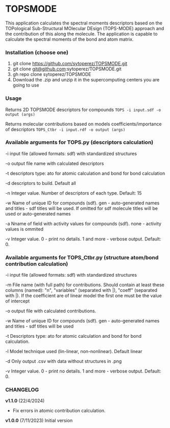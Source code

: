# TOPSMODE

This application calculates the spectral moments descriptors based on the TOPological Sub-Structural MOlecular DEsign (TOPS-MODE) approach and the contribution of this along the molecule. The application is capable to calculate the spectral moments of the bond and atom matrix.
### Installation (choose one)
1. git clone https://github.com/sytoperez/TOPSMODE.git
2. git clone git@github.com:sytoperez/TOPSMODE.git
3. gh repo clone sytoperez/TOPSMODE
4. Download the .zip and unzip it in the supercomputing centers you are going to use
### Usage
Returns 2D TOPSMODE descriptors for compounds
```TOPS -i input.sdf -o output (args)```


Returns molecular contributions based on models coefficients/importance of descriptors
```TOPS_Ctbr -i input.rdf -o output (args)```

### Available arguments for TOPS.py (descriptors calculation)
-i input file (allowed formats: sdf) with standardized structures

-o output file name with calculated descriptors

-t descriptors type: ato for atomic calculation and bond for bond calculation

-d descriptors to build. Default all

-n Integer value. Number of descriptors of each type. Default: 15

-w Name of unique ID for compounds (sdf). gen - auto-generated names and titles - sdf titles will be used. If omitted for sdf molecule titles will be used or auto-generated names

-a Nname of field with activity values for compounds (sdf). none - activity values is ommited

-v Integer value. 0 - print no details. 1 and more - verbose output. Default: 0.

### Available arguments for TOPS_Ctbr.py (structure atom/bond contribution calculation)
-i input file (allowed formats: sdf) with standardized structures

-m File name (with full path) for contributions. Should contain at least these columns (named): "n", "variables" (separated with |), "coeff" (separated with |). If the coefficient are of linear model the first one must be the value of intercept

-o output file with calculated contributions.
 
-w Name of unique ID for compounds (sdf). gen - auto-generated names and titles - sdf titles will be used

-t Descriptors type: ato for atomic calculation and bond for bond calculation.

-l Model technique used (lin-linear, non-nonlinear). Default linear

-d Only output .csv with data without structures in .png

-v Integer value. 0 - print no details. 1 and more - verbose output. Default: 0.

### CHANGELOG
**v1.1.0** (22/4/2024)
- Fix errors in atomic contribution calculation.

**v1.0.0** (7/11/2023)
Initial version
